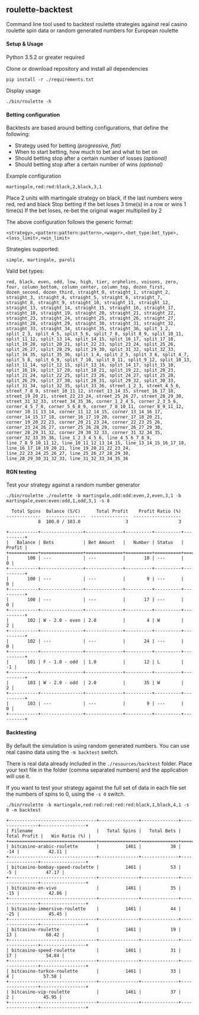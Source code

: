 roulette-backtest
------------------

Command line tool used to backtest roulette strategies against
real casino roulette spin data or random generated numbers for European roulette

#### Setup & Usage

Python 3.5.2 or greater required

Clone or download repository and install all dependencies
```
pip install -r ./requirements.txt 
```

Display usage
```
./bin/roulette -h
```

#### Betting configuration

Backtests are based around betting configurations, that define the following:

* Strategy used for betting *(progressive, flat)*
* When to start betting, how much to bet and what to bet on
* Should betting stop after a certain number of losses *(optional)*
* Should betting stop after a certain number of wins *(optional)*

Example configuration
```
martingale,red:red:black,2,black,3,1
```

Place 2 units with martingale strategy on black, if the last numbers were red, red and black
Stop betting if the bet loses 3 time(s) in a row or wins 1 time(s)
If the bet loses, re-bet the original wager multiplied by 2

The above configuration follows the generic format:
```
<strategy>,<pattern:pattern:pattern>,<wager>,<bet_type:bet_type>,<loss_limit>,<win_limit>
```

Strategies supported:
```
simple, martingale, paroli
```

Valid bet types:
```
red, black, even, odd, low, high, tier, orphelins, voisons, zero, four, column_bottom, column_center, column_top, dozen_first, dozen_second, dozen_third, straight_0, straight_1, straight_2, straight_3, straight_4, straight_5, straight_6, straight_7, straight_8, straight_9, straight_10, straight_11, straight_12, straight_13, straight_14, straight_15, straight_16, straight_17, straight_18, straight_19, straight_20, straight_21, straight_22, straight_23, straight_24, straight_25, straight_26, straight_27, straight_28, straight_29, straight_30, straight_31, straight_32, straight_33, straight_34, straight_35, straight_36, split_1_2, split_2_3, split_4_5, split_5_6, split_7_8, split_8_9, split_10_11, split_11_12, split_13_14, split_14_15, split_16_17, split_17_18, split_19_20, split_20_21, split_22_23, split_23_24, split_25_26, split_26_27, split_28_29, split_29_30, split_31_32, split_32_33, split_34_35, split_35_36, split_1_4, split_2_5, split_3_6, split_4_7, split_5_8, split_6_9, split_7_10, split_8_11, split_9_12, split_10_13, split_11_14, split_12_15, split_13_16, split_14_17, split_15_18, split_16_19, split_17_20, split_18_21, split_19_22, split_20_23, split_21_24, split_22_25, split_23_26, split_24_27, split_25_28, split_26_29, split_27_30, split_28_31, split_29_32, split_30_33, split_31_34, split_32_35, split_33_36, street_1_2_3, street_4_5_6, street_7_8_9, street_10_11_12, street_13_14_15, street_16_17_18, street_19_20_21, street_22_23_24, street_25_26_27, street_28_29_30, street_31_32_33, street_34_35_36, corner_1_2_4_5, corner_2_3_5_6, corner_4_5_7_8, corner_5_6_8_9, corner_7_8_10_11, corner_8_9_11_12, corner_10_11_13_14, corner_11_12_14_15, corner_13_14_16_17, corner_14_15_17_18, corner_16_17_19_20, corner_17_18_20_21, corner_19_20_22_23, corner_20_21_23_24, corner_22_23_25_26, corner_23_24_26_27, corner_25_26_28_29, corner_26_27_29_30, corner_28_29_31_32, corner_29_30_32_33, corner_31_32_34_35, corner_32_33_35_36, line_1_2_3_4_5_6, line_4_5_6_7_8_9, line_7_8_9_10_11_12, line_10_11_12_13_14_15, line_13_14_15_16_17_18, line_16_17_18_19_20_21, line_19_20_21_22_23_24, line_22_23_24_25_26_27, line_25_26_27_28_29_30, line_28_29_30_31_32_33, line_31_32_33_34_35_36
```

#### RGN testing

Test your strategy against a random number generator

```
./bin/roulette ./roulette -b martingale,odd:odd:even,2,even,3,1 -b martingale,even:even:odd,1,odd,3,1 -s 8
```

```
  Total Spins  Balance (S/C)      Total Profit    Profit Ratio (%)
-------------  ---------------  --------------  ------------------
            8  100.0 / 103.0                 3                   3

+-----------+----------------+--------------+----------+----------+----------+
|   Balance | Bets           | Bet Amount   |   Number | Status   |   Profit |
+===========+================+==============+==========+==========+==========+
|       100 | ---            | ---          |       10 | ---      |        0 |
+-----------+----------------+--------------+----------+----------+----------+
|       100 | ---            | ---          |        9 | ---      |        0 |
+-----------+----------------+--------------+----------+----------+----------+
|       100 | ---            | ---          |       17 | ---      |        0 |
+-----------+----------------+--------------+----------+----------+----------+
|       102 | W - 2.0 - even | 2.0          |        4 | W        |        2 |
+-----------+----------------+--------------+----------+----------+----------+
|       102 | ---            | ---          |       24 | ---      |        0 |
+-----------+----------------+--------------+----------+----------+----------+
|       101 | F - 1.0 - odd  | 1.0          |       12 | L        |       -1 |
+-----------+----------------+--------------+----------+----------+----------+
|       103 | W - 2.0 - odd  | 2.0          |       35 | W        |        2 |
+-----------+----------------+--------------+----------+----------+----------+
|       103 | ---            | ---          |        9 | ---      |        0 |
+-----------+----------------+--------------+----------+----------+----------+
```

#### Backtesting

By default the simulation is using random generated numbers.
You can use real casino data using the `-m backtest` switch.

There is real data already included in the `./resources/backtest` folder.
Place your text file in the folder (comma separated numbers) and the application will use it.

If you want to test your strategy against the full set of data in each file
set the numbers of spins to 0, using the `-s 0` switch.

```
./bin/roulette -b martingale,red:red:red:red:red:black,1,black,4,1 -s 0 -m backtest
```

```
+---------------------------------+---------------+--------------+----------------+-----------------+
| Filename                        |   Total Spins |   Total Bets |   Total Profit |   Win Ratio (%) |
+=================================+===============+==============+================+=================+
| bitcasino-arabic-roulette       |          1461 |           38 |            -14 |           42.11 |
+---------------------------------+---------------+--------------+----------------+-----------------+
| bitcasino-bombay-speed-roulette |          1461 |           53 |             -5 |           47.17 |
+---------------------------------+---------------+--------------+----------------+-----------------+
| bitcasino-en-vivo               |          1461 |           35 |            -15 |           42.86 |
+---------------------------------+---------------+--------------+----------------+-----------------+
| bitcasino-immersive-roulette    |          1461 |           44 |            -25 |           45.45 |
+---------------------------------+---------------+--------------+----------------+-----------------+
| bitcasino-roulette              |          1461 |           19 |             13 |           68.42 |
+---------------------------------+---------------+--------------+----------------+-----------------+
| bitcasino-speed-roulette        |          1461 |           31 |             17 |           54.84 |
+---------------------------------+---------------+--------------+----------------+-----------------+
| bitcasino-turkce-roulette       |          1461 |           33 |              4 |           57.58 |
+---------------------------------+---------------+--------------+----------------+-----------------+
| bitcasino-vip-roulette          |          1461 |           37 |              2 |           45.95 |
+---------------------------------+---------------+--------------+----------------+-----------------+
```
